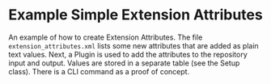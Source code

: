 # Example Simple Extension Attributes
An example of how to create Extension Attributes. The file `extension_attributes.xml` lists some new attributes that are added as plain text values. Next, a Plugin is used to add the attributes to the repository input and output. Values are stored in a separate table (see the Setup class). There is a CLI command as a proof of concept.